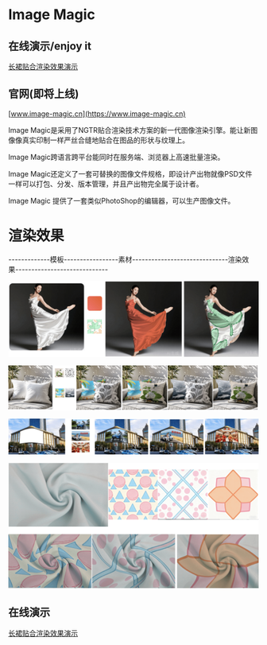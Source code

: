 # Image Magic


## 在线演示/enjoy it
[长裙贴合渲染效果演示](https://wuchao123.github.io/image-magic/pages/demos/long_skirt_smooth.html)



## 官网(即将上线)
[www.image-magic.cn](https://www.image-magic.cn)

Image Magic是采用了NGTR贴合渲染技术方案的新一代图像渲染引擎。能让新图像像真实印制一样严丝合缝地贴合在图品的形状与纹理上。

Image Magic跨语言跨平台能同时在服务端、浏览器上高速批量渲染。

Image Magic还定义了一套可替换的图像文件规格，即设计产出物就像PSD文件一样可以打包、分发、版本管理，并且产出物完全属于设计者。

Image Magic 提供了一套类似PhotoShop的编辑器，可以生产图像文件。


# 渲染效果

-------------模板-----------------素材------------------------------渲染效果-----------------------------

[![Image-Magic](/assets/images/cases/demo_长裙_滑.png)](/assets/images/cases/demo_长裙_滑.png)

[![Image-Magic](/assets/images/cases/抱枕_前后片.png)](/assets/images/cases/抱枕_前后片.png)


[![Image-Magic](/assets/images/cases/广告牌.png)](/assets/images/cases/广告牌.png)

[![Image-Magic](/assets/images/cases/面料_面白.png)](/assets/images/cases/面料_面白.png)


## 在线演示

[长裙贴合渲染效果演示](https://wuchao123.github.io/image-magic/pages/demos/long_skirt_smooth.html)





